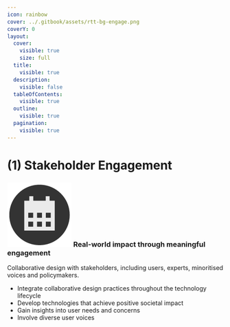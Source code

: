 ```yaml
---
icon: rainbow
cover: ../.gitbook/assets/rtt-bg-engage.png
coverY: 0
layout:
  cover:
    visible: true
    size: full
  title:
    visible: true
  description:
    visible: false
  tableOfContents:
    visible: true
  outline:
    visible: true
  pagination:
    visible: true
---
```


# (1) Stakeholder Engagement

### <img src="../.gitbook/assets/icon-w-calendar.png" alt="https://www.notion.so/icons/forward_lightgray.svg" data-size="line"> **Real-world impact through meaningful engagement**

Collaborative design with stakeholders, including users, experts, minoritised voices and policymakers.

* Integrate collaborative design practices throughout the technology lifecycle
* Develop technologies that achieve positive societal impact
* Gain insights into user needs and concerns
* Involve diverse user voices
